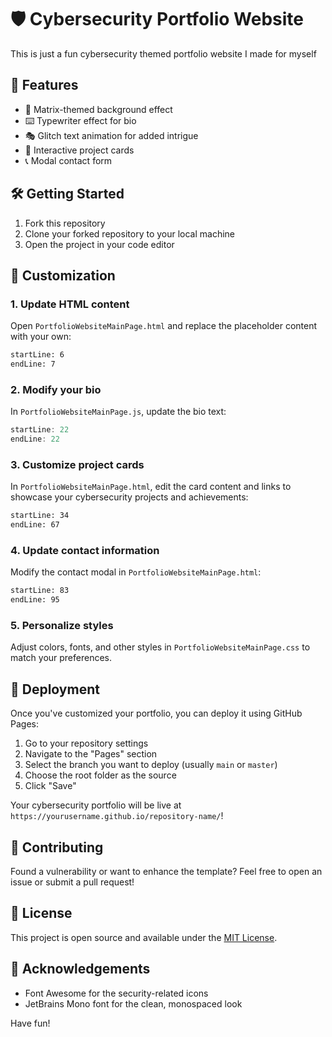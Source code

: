 # 🛡️ Cybersecurity Portfolio Website

This is just a fun cybersecurity themed portfolio website I made for myself

## 🌟 Features

- 🔐 Matrix-themed background effect
- ⌨️ Typewriter effect for bio
- 🎭 Glitch text animation for added intrigue
- 📇 Interactive project cards
- 📞 Modal contact form

## 🛠️ Getting Started

1. Fork this repository
2. Clone your forked repository to your local machine
3. Open the project in your code editor

## 🔧 Customization

### 1. Update HTML content

Open `PortfolioWebsiteMainPage.html` and replace the placeholder content with your own:

```html:PortfolioWebsiteMainPage.html
startLine: 6
endLine: 7
```

### 2. Modify your bio

In `PortfolioWebsiteMainPage.js`, update the bio text:

```javascript:PortfolioWebsiteMainPage.js
startLine: 22
endLine: 22
```

### 3. Customize project cards

In `PortfolioWebsiteMainPage.html`, edit the card content and links to showcase your cybersecurity projects and achievements:

```html:PortfolioWebsiteMainPage.html
startLine: 34
endLine: 67
```

### 4. Update contact information

Modify the contact modal in `PortfolioWebsiteMainPage.html`:

```html:PortfolioWebsiteMainPage.html
startLine: 83
endLine: 95
```

### 5. Personalize styles

Adjust colors, fonts, and other styles in `PortfolioWebsiteMainPage.css` to match your preferences.

## 🚀 Deployment

Once you've customized your portfolio, you can deploy it using GitHub Pages:

1. Go to your repository settings
2. Navigate to the "Pages" section
3. Select the branch you want to deploy (usually `main` or `master`)
4. Choose the root folder as the source
5. Click "Save"

Your cybersecurity portfolio will be live at `https://yourusername.github.io/repository-name/`!

## 🤝 Contributing

Found a vulnerability or want to enhance the template? Feel free to open an issue or submit a pull request!

## 📄 License

This project is open source and available under the [MIT License](LICENSE).

## 🙏 Acknowledgements

- Font Awesome for the security-related icons
- JetBrains Mono font for the clean, monospaced look

Have fun!
